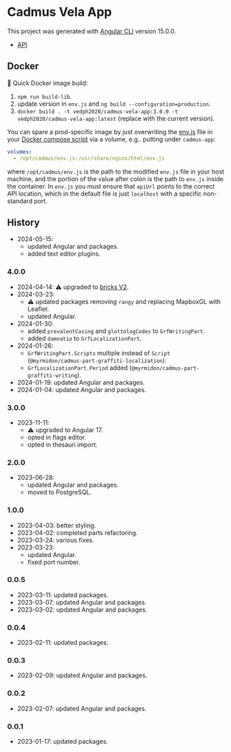 # Cadmus Vela App

This project was generated with [Angular CLI](https://github.com/angular/angular-cli) version 15.0.0.

- [API](https://github.com/vedph/cadmus-vela-api)

## Docker

🐋 Quick Docker image build:

1. `npm run build-lib`.
2. update version in `env.js` and `ng build --configuration=production`.
3. `docker build . -t vedph2020/cadmus-vela-app:3.0.0 -t vedph2020/cadmus-vela-app:latest` (replace with the current version).

You can spare a prod-specific image by just overwriting the [env.js](src/env.js) file in your [Docker compose script](docker-compose.yml) via a volume, e.g.. putting under `cadmus-app`:

```yml
volumes:
  - /opt/cadmus/env.js:/usr/share/nginx/html/env.js
```

where `/opt/cadmus/env.js` is the path to the modified `env.js` file in your host machine, and the portion of the value after colon is the path to `env.js` inside the container. In `env.js` you must ensure that `apiUrl` points to the correct API location, which in the default file is just `localhost` with a specific non-standard port.

## History

- 2024-05-15:
  - updated Angular and packages.
  - added text editor plugins.

### 4.0.0

- 2024-04-14: ⚠️ upgraded to [bricks V2](https://github.com/vedph/cadmus-bricks-shell-v2).
- 2024-03-23:
  - ⚠️ updated packages removing `rangy` and replacing MapboxGL with Leaflet.
  - updated Angular.
- 2024-01-30:
  - added `prevalentCasing` and `glottologCodes` to `GrfWritingPart`.
  - added `damnatio` to `GrfLocalizationPart`.
- 2024-01-26:
  - `GrfWritingPart.Scripts` multiple instead of `Script` (`@myrmidon/cadmus-part-graffiti-localization`).
  - `GrfLocalizationPart.Period` added (`@myrmidon/cadmus-part-graffiti-writing`).
- 2024-01-19: updated Angular and packages.
- 2024-01-04: updated Angular and packages.

### 3.0.0

- 2023-11-11:
  - ⚠️ upgraded to Angular 17.
  - opted in flags editor.
  - opted in thesauri import.

### 2.0.0

- 2023-06-28:
  - updated Angular and packages.
  - moved to PostgreSQL.

### 1.0.0

- 2023-04-03: better styling.
- 2023-04-02: completed parts refactoring.
- 2023-03-24: various fixes.
- 2023-03-23:
  - updated Angular.
  - fixed port number.

### 0.0.5

- 2023-03-11: updated packages.
- 2023-03-07: updated Angular and packages.
- 2023-03-02: updated Angular and packages.

### 0.0.4

- 2023-02-11: updated packages.

### 0.0.3

- 2023-02-09: updated Angular and packages.

### 0.0.2

- 2023-02-07: updated Angular and packages.

### 0.0.1

- 2023-01-17: updated packages.
